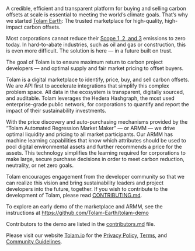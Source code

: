 A credible, efficient and transparent platform for buying and selling carbon offsets at scale is essential to meeting the world’s climate goals. That’s why we started [Tolam Earth](https://tolam.io/): The trusted marketplace for high-quality, high-impact carbon offsets.

Most corporations cannot reduce their [Scope 1, 2, and 3](https://www.epa.gov/climateleadership/scope-1-and-scope-2-inventory-guidance) emissions to zero today. In hard-to-abate industries, such as oil and gas or construction, this is even more difficult. The solution is here — in a future built on trust. 

The goal of Tolam is to ensure maximum return to carbon project developers — and optimal supply and fair market pricing to offset buyers. 

Tolam is a digital marketplace to identify, price, buy, and sell carbon offsets. We are API first to accelerate integrations that simplify this complex problem space. All data in the ecosystem is transparent, digitally sourced, and auditable. Tolam leverages the Hedera Hashgraph, the most used enterprise-grade public network, for corporations to quantify and report the impact of their sustainability investments.

With the price discovery and auto-purchasing mechanisms provided by the “Tolam Automated Regression Market Maker” — or ARMM — we drive optimal liquidity and pricing to all market participants. Our ARMM has machine learning capabilities that know which attributes should be used to pool digital environmental assets and further recommends a price for the assets. This technology simplifies the learning required for corporations to make large, secure purchase decisions in order to meet carbon reduction, neutrality, or net zero goals.

Tolam encourages engagement from the developer community so that we can realize this vision and bring sustainability leaders and project developers into the future, together. If you wish to contribute to the development of Tolam, please read [CONTRIBUTING.md](CONTRIBUTING.md).

To explore an early demo of the marketplace and ARMM, see the instructions at https://github.com/Tolam-Earth/tolam-demo

Contributors to the demo are listed in the [contributors.md](contributors.md) file.

Please visit our website [Tolam.io](https://tolam.io/) for the [Privacy Policy](https://tolam.io/privacy/), [Terms](https://tolam.io/terms/), and [Community Guidelines](https://tolam.io/communityguidelines/).
